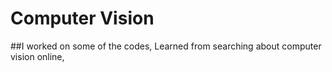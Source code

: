# Computer Vision
##I worked on some of the codes, Learned from searching about computer vision online, 
